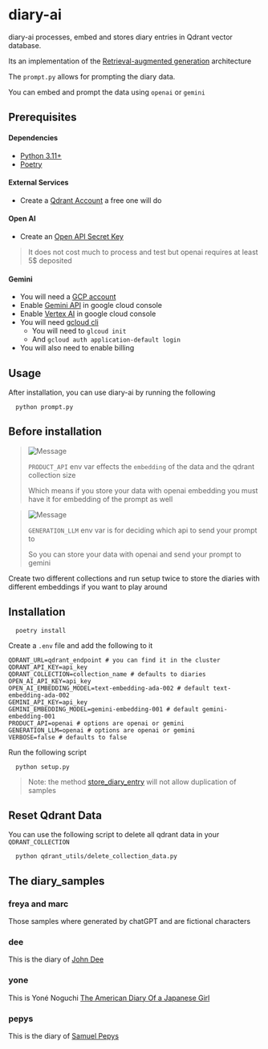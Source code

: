 # diary-ai

diary-ai processes, embed and stores diary entries in Qdrant vector database.

Its an implementation of the [Retrieval-augmented generation](https://en.wikipedia.org/wiki/Retrieval-augmented_generation) architecture

The `prompt.py` allows for prompting the diary data.

You can embed and prompt the data using `openai` or `gemini`

## Prerequisites

#### Dependencies
* [Python 3.11+](https://www.python.org/downloads/)
* [Poetry](https://python-poetry.org/docs/#installation)

#### External Services
* Create a [Qdrant Account](https://qdrant.tech/) a free one will do

#### Open AI
* Create an [Open API Secret Key](https://platform.openai.com/api-keys)
> It does not cost much to process and test but openai requires at least 5$ deposited

#### Gemini
* You will need a [GCP account](https://cloud.google.com/cloud-console)
* Enable [Gemini API](https://ai.google.dev/) in google cloud console
* Enable [Vertex AI](https://cloud.google.com/vertex-ai) in google cloud console
* You will need [gcloud cli](https://cloud.google.com/sdk/docs/install)
  * You will need to `glcoud init`
  * And `gcloud auth application-default login`
* You will also need to enable billing

## Usage

After installation, you can use diary-ai by running the following

```shell
  python prompt.py
```
## Before installation

> ![Message](https://img.shields.io/badge/PRODUCT__API-EMBEDDING-green)
> 
> `PRODUCT_API` env var effects the `embedding` of the data and the qdrant collection size
> 
> Which means if you store your data with openai embedding you must have it for embedding of the prompt as well

> ![Message](https://img.shields.io/badge/GENERATION__API-LLM-green) 
> 
>`GENERATION_LLM` env var is for deciding which api to send your prompt to 
> 
> So you can store your data with openai and send your prompt to gemini 

Create two different collections and run setup twice to store the diaries with different embeddings
if you want to play around


## Installation

```shell
  poetry install
```

Create a `.env` file and add the following to it

```dotenv
QDRANT_URL=qdrant_endpoint # you can find it in the cluster
QDRANT_API_KEY=api_key
QDRANT_COLLECTION=collection_name # defaults to diaries
OPEN_AI_API_KEY=api_key
OPEN_AI_EMBEDDING_MODEL=text-embedding-ada-002 # default text-embedding-ada-002
GEMINI_API_KEY=api_key
GEMINI_EMBEDDING_MODEL=gemini-embedding-001 # default gemini-embedding-001
PRODUCT_API=openai # options are openai or gemini
GENERATION_LLM=openai # options are openai or gemini
VERBOSE=false # defaults to false
```

Run the following script

```shell
  python setup.py
```

> Note: the method [store_diary_entry](qdrant_utils/qdrant_repository.py) will not allow duplication of samples

## Reset Qdrant Data
You can use the following script to delete all qdrant data in your `QDRANT_COLLECTION`

```shell
  python qdrant_utils/delete_collection_data.py
```

## The diary_samples

### freya and marc
Those samples where generated by chatGPT and are fictional characters

### dee
This is the diary of [John Dee](https://www.gutenberg.org/ebooks/19553)

### yone
This is Yoné Noguchi [The American Diary Of a Japanese Girl](https://www.gutenberg.org/ebooks/63256)

### pepys
This is the diary of [Samuel Pepys](https://www.gutenberg.org/ebooks/4200)
